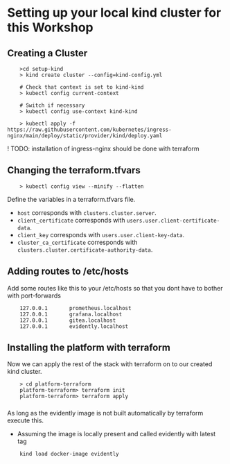 # Setting up your local kind cluster for this Workshop


## Creating a Cluster

```
    >cd setup-kind
    > kind create cluster --config=kind-config.yml
    
    # Check that context is set to kind-kind
    > kubectl config current-context
    
    # Switch if necessary
    > kubectl config use-context kind-kind
    
    > kubectl apply -f https://raw.githubusercontent.com/kubernetes/ingress-nginx/main/deploy/static/provider/kind/deploy.yaml
```
! TODO: installation of ingress-nginx should be done with terraform

## Changing the terraform.tfvars

```
    > kubectl config view --minify --flatten
```

Define the variables in a terraform.tfvars file.

- `host` corresponds with `clusters.cluster.server`.
- `client_certificate` corresponds with `users.user.client-certificate-data`.
- `client_key` corresponds with `users.user.client-key-data`.
- `cluster_ca_certificate` corresponds with `clusters.cluster.certificate-authority-data`.

## Adding routes to /etc/hosts

Add some routes like this to your /etc/hosts so that you dont have to bother with port-forwards

```
    127.0.0.1       prometheus.localhost
    127.0.0.1       grafana.localhost
    127.0.0.1       gitea.localhost
    127.0.0.1       evidently.localhost
```

## Installing the platform with terraform

Now we can apply the rest of the stack with terraform on to our created kind cluster.

```
    > cd platform-terraform
    platform-terraform> terraform init
    platform-terraform> terraform apply
```

###

As long as the evidently image is not built automatically by terraform execute this.
- Assuming the image is locally present and called evidently with latest tag
```
    kind load docker-image evidently
```